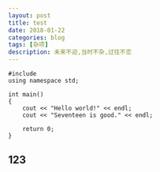 ```yaml
---
layout: post
title: test
date: 2018-01-22
categories: blog
tags: [杂项]
description: 未来不迎,当时不杂,过往不恋
---
```


<link rel="stylesheet" href="/path/to/styles/default.css">
<script src="/path/to/highlight.pack.js"></script>
<script>hljs.initHighlightingOnLoad();</script>


<pre><code class="html">#include<iostream>  
using namespace std;  
  
int main()  
{  
    cout << "Hello world!" << endl;  
    cout << "Seventeen is good." << endl;  
  
    return 0;  
}  </code></pre>



## 123




